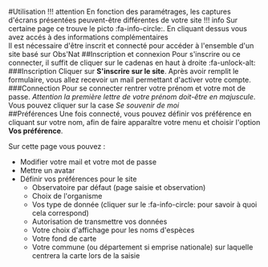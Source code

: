 #Utilisation
!!! attention
	En fonction des paramétrages, les captures d'écrans présentées peuvent-être différentes de votre site
!!! info
	Sur certaine page ce trouve le picto :fa-info-circle:. En cliquant dessus vous avez accés à des informations complémentaires	
Il est nécessaire d'être inscrit et connecté pour accéder à l'ensemble d'un site basé sur Obs'Nat
##Inscription et connexion
Pour s'inscrire ou ce connecter, il suffit de cliquer sur le cadenas en haut à droite :fa-unlock-alt:
###Inscription
Cliquer sur **S'inscrire sur le site**. Après avoir remplit le formulaire, vous allez recevoir un mail permettant d'activer votre compte.
###Connection
Pour se connecter rentrer votre prénom et votre mot de passe. *Attention la première lettre de votre prénom doit-être en majuscule*. 
Vous pouvez cliquer sur la case *Se souvenir de moi*  
##Préférences
Une fois connecté, vous pouvez définir vos préférence en cliquant sur votre nom, afin de faire apparaître votre menu et choisir l'option **Vos préférence**.

Sur cette page vous pouvez :

* Modifier votre mail et votre mot de passe
* Mettre un avatar
* Définir vos préférences pour le site
	* Observatoire par défaut (page saisie et observation)
	* Choix de l'organisme
	* Vos type de donnée (cliquer sur le :fa-info-circle: pour savoir à quoi cela correspond)
	* Autorisation de transmettre vos données
	* Votre choix d'affichage pour les noms d'espèces
	* Votre fond de carte
	* Votre commune (ou département si emprise nationale) sur laquelle centrera la carte lors de la saisie
